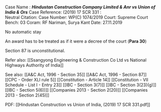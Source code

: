 Case Name : ***Hindustan Construction Company Limited & Anr vs Union of India & Ors***
Case Reference: (2019) 17 SCR 331 :  
Neutral Citation:
Case Number: WP(C) 1074/2019
Court: Supreme Court
Bench: 03
Coram: RF Nariman, Surya Kant
Date: 27.11.2019

No automatic stay

An award has to be treated as if it were a decree of the court (**Para 30**)

Section 87 is unconstitutional.

Refer also:
[[Ssangyong Engineering & Construction Co Ltd vs National Highways Authority of India]]

See also:
[[A&C Act, 1996 - Section 35]]
[[A&C Act, 1996 - Section 87]]
[[CPC - Order XLI rule 5]]
[[Constitution - Article 14]]
[[Constitution - VII Schedule - List I - Entry 23]]
[[IBC - Section 3(7)]]
[[IBC - Section 3(23)(g)]]
[[IBC - Section 5(6))]]
[[Companies 2013 - Section 2(20)]]
[[Companies 2013 - Section 2(45)]]


PDF:
[[Hindustan Construction vs Union of India, (2019) 17 SCR 331.pdf]]